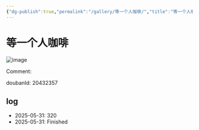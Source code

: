 ```yaml
---
{"dg-publish":true,"permalink":"/gallery/等一个人咖啡/","title":"等一个人咖啡","created":"2025-06-16T14:31:18.349+08:00"}
---
```



# 等一个人咖啡

![image](https://hiraeth-picbed.oss-cn-beijing.aliyuncs.com/20250531153844.webp)

Comment: 



doubanId: 20432357

## log

- 2025-05-31: 320
- 2025-05-31: Finished
